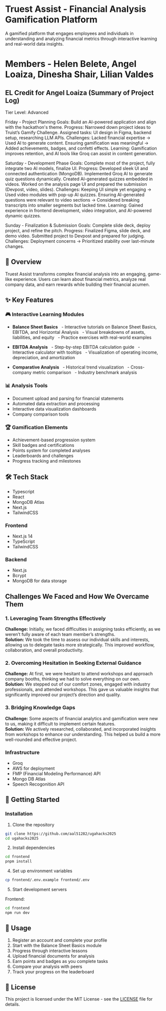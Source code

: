 # Truest Assist - Financial Analysis Gamification Platform

A gamified platform that engages employees and individuals in understanding and analyzing financial metrics through interactive learning and real-world data insights.

# Members - Helen Belete, Angel Loaiza, Dinesha Shair, Lilian Valdes

## EL Credit for Angel Loaiza (Summary of Project Log)

Tier Level: Advanced

Friday - Project Planning
Goals: Build an AI-powered application and align with the hackathon's theme.
Progress:
Narrowed down project ideas to Truist’s Gamify Challenge.
Assigned tasks: UI design in Figma, backend setup, researching LLM APIs.
Challenges:
Lacked financial expertise → Used AI to generate content.
Ensuring gamification was meaningful → Added achievements, badges, and confetti effects.
Learning: Gamification improves retention, and AI tools like Groq can assist in content generation.

Saturday - Development Phase
Goals: Complete most of the project, fully integrate two AI models, finalize UI.
Progress:
Developed sleek UI and connected authentication (MongoDB).
Implemented Groq AI to generate quiz questions dynamically.
Created AI-generated quizzes embedded in videos.
Worked on the analysis page UI and prepared the submission (Devpost, video, slides).
Challenges:
Keeping UI simple yet engaging → Used video modules with pop-up AI quizzes.
Ensuring AI-generated questions were relevant to video sections → Considered breaking transcripts into smaller segments but lacked time.
Learning: Gained experience in frontend development, video integration, and AI-powered dynamic quizzes.

Sunday - Finalization & Submission
Goals: Complete slide deck, deploy project, and refine the pitch.
Progress:
Finalized Figma, slide deck, and demo video.
Submitted project to Devpost and prepared for judging.
Challenges:
Deployment concerns → Prioritized stability over last-minute changes.

## 🎯 Overview

Truest Assist transforms complex financial analysis into an engaging, game-like experience. Users can learn about financial metrics, analyze real company data, and earn rewards while building their financial acumen.

## ✨ Key Features

### 🎮 Interactive Learning Modules

- **Balance Sheet Basics**
  - Interactive tutorials on Balance Sheet Basics, EBITDA, and Horizontal Analysis 
  - Visual breakdowns of assets, liabilities, and equity
  - Practice exercises with real-world examples

- **EBITDA Analysis**
  - Step-by-step EBITDA calculation guide
  - Interactive calculator with tooltips
  - Visualization of operating income, depreciation, and amortization

- **Comparative Analysis**
  - Historical trend visualization
  - Cross-company metric comparison
  - Industry benchmark analysis

### 📊 Analysis Tools

- Document upload and parsing for financial statements
- Automated data extraction and processing
- Interactive data visualization dashboards
- Company comparison tools

### 🏆 Gamification Elements

- Achievement-based progression system
- Skill badges and certifications
- Points system for completed analyses
- Leaderboards and challenges
- Progress tracking and milestones

## 🛠 Tech Stack
- Typescript
- React
- MongoDB Atlas
- Next.js
- TailwindCSS


### Frontend
- Next.js 14
- TypeScript
- TailwindCSS

### Backend
- Next.js
- Bcrypt
- MongoDB for data storage

## Challenges We Faced and How We Overcame Them  

### 1. Leveraging Team Strengths Effectively  
**Challenge:** Initially, we faced difficulties in assigning tasks efficiently, as we weren’t fully aware of each team member’s strengths.  
**Solution:** We took the time to assess our individual skills and interests, allowing us to delegate tasks more strategically. This improved workflow, collaboration, and overall productivity.  

### 2. Overcoming Hesitation in Seeking External Guidance  
**Challenge:** At first, we were hesitant to attend workshops and approach company booths, thinking we had to solve everything on our own.  
**Solution:** We stepped out of our comfort zones, engaged with industry professionals, and attended workshops. This gave us valuable insights that significantly improved our project’s direction and quality.  

### 3. Bridging Knowledge Gaps  
**Challenge:** Some aspects of financial analytics and gamification were new to us, making it difficult to implement certain features.  
**Solution:** We actively researched, collaborated, and incorporated insights from workshops to enhance our understanding. This helped us build a more well-rounded and effective project.  


### Infrastructure
- Groq
- AWS for deployment
- FMP (Financial Modeling Performance) API
- Mongo DB Atlas
- Speech Recogonition API

## 🚀 Getting Started

### Installation

1. Clone the repository
```bash
git clone https://github.com/aal51282/ugahacks2025
cd ugahacks2025
```

2. Install dependencies
```bash
cd frontend
pnpm install
```

4. Set up environment variables
```bash
cp frontend/.env.example frontend/.env
```

5. Start development servers

Frontend:
```bash
cd frontend
npm run dev
```

## 📱 Usage

1. Register an account and complete your profile
2. Start with the Balance Sheet Basics module
3. Progress through interactive lessons
4. Upload financial documents for analysis
5. Earn points and badges as you complete tasks
6. Compare your analysis with peers
7. Track your progress on the leaderboard
   

## 📄 License

This project is licensed under the MIT License - see the [LICENSE](LICENSE) file for details.
